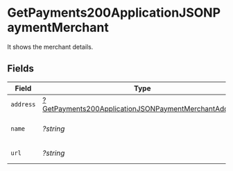 # GetPayments200ApplicationJSONPaymentMerchant

It shows the merchant details.


## Fields

| Field                                                                                                                                  | Type                                                                                                                                   | Required                                                                                                                               | Description                                                                                                                            | Example                                                                                                                                |
| -------------------------------------------------------------------------------------------------------------------------------------- | -------------------------------------------------------------------------------------------------------------------------------------- | -------------------------------------------------------------------------------------------------------------------------------------- | -------------------------------------------------------------------------------------------------------------------------------------- | -------------------------------------------------------------------------------------------------------------------------------------- |
| `address`                                                                                                                              | [?GetPayments200ApplicationJSONPaymentMerchantAddress](../../models/operations/GetPayments200ApplicationJSONPaymentMerchantAddress.md) | :heavy_minus_sign:                                                                                                                     | Merchant address.                                                                                                                      |                                                                                                                                        |
| `name`                                                                                                                                 | *?string*                                                                                                                              | :heavy_minus_sign:                                                                                                                     | Name of the merchant.                                                                                                                  | John Doe                                                                                                                               |
| `url`                                                                                                                                  | *?string*                                                                                                                              | :heavy_minus_sign:                                                                                                                     | URL of the merchant.                                                                                                                   | https://acmecorp.com                                                                                                                   |